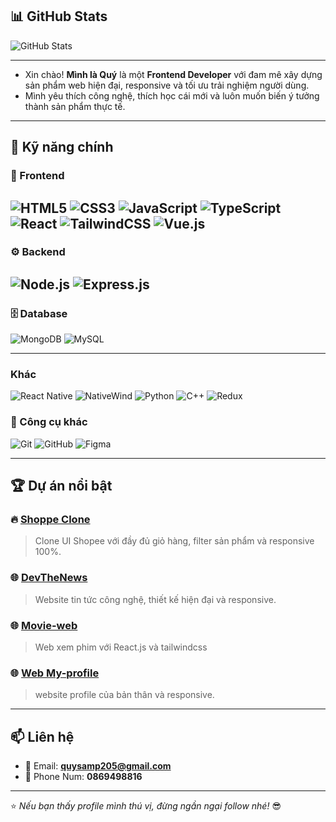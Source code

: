 ## 📊 GitHub Stats  

<p align="left">
  <img src="https://github-readme-stats.vercel.app/api?username=QUY-FE&show_icons=true&theme=dark" alt="GitHub Stats" />
</p> 

---



- Xin chào! **Mình là Quý** là một **Frontend Developer** với đam mê xây dựng sản phẩm web hiện đại, responsive và tối ưu trải nghiệm người dùng.  
- Mình yêu thích công nghệ, thích học cái mới và luôn muốn biến ý tưởng thành sản phẩm thực tế.


---

## 🌟 Kỹ năng chính  

### 🎨 Frontend  
![HTML5](https://img.shields.io/badge/HTML5-E34F26?style=for-the-badge&logo=html5&logoColor=fff)
![CSS3](https://img.shields.io/badge/CSS3-1572B6?style=for-the-badge&logo=css3&logoColor=fff)
![JavaScript](https://img.shields.io/badge/JavaScript-F7DF1E?style=for-the-badge&logo=javascript&logoColor=000)
![TypeScript](https://img.shields.io/badge/TypeScript-007ACC?style=for-the-badge&logo=typescript&logoColor=fff)
![React](https://img.shields.io/badge/React-20232A?style=for-the-badge&logo=react&logoColor=61DAFB)
![TailwindCSS](https://img.shields.io/badge/Tailwind_CSS-38B2AC?style=for-the-badge&logo=tailwind-css&logoColor=fff)
![Vue.js](https://img.shields.io/badge/Vue.js-35495E?style=for-the-badge&logo=vue.js&logoColor=4FC08D)
---
### ⚙️ Backend  
![Node.js](https://img.shields.io/badge/Node.js-43853D?style=for-the-badge&logo=node.js&logoColor=fff)
![Express.js](https://img.shields.io/badge/Express.js-404D59?style=for-the-badge)
---
### 🗄️ Database  
![MongoDB](https://img.shields.io/badge/MongoDB-4EA94B?style=for-the-badge&logo=mongodb&logoColor=fff)
![MySQL](https://img.shields.io/badge/MySQL-4479A1?style=for-the-badge&logo=mysql&logoColor=fff)
  
---
### Khác
![React Native](https://img.shields.io/badge/React_Native-20232A?style=for-the-badge&logo=react&logoColor=61DAFB)
![NativeWind](https://img.shields.io/badge/NativeWind-38B2AC?style=for-the-badge&logo=tailwindcss&logoColor=white)
![Python](https://img.shields.io/badge/Python-3776AB?style=for-the-badge&logo=python&logoColor=white)
![C++](https://img.shields.io/badge/C++-00599C?style=for-the-badge&logo=c%2b%2b&logoColor=white)
![Redux](https://img.shields.io/badge/Redux-764ABC?style=for-the-badge&logo=redux&logoColor=fff)
### 🔧 Công cụ khác  
![Git](https://img.shields.io/badge/Git-F05032?style=for-the-badge&logo=git&logoColor=fff)
![GitHub](https://img.shields.io/badge/GitHub-181717?style=for-the-badge&logo=github&logoColor=fff)
![Figma](https://img.shields.io/badge/Figma-F24E1E?style=for-the-badge&logo=figma&logoColor=fff)
 

---

## 🏆 Dự án nổi bật  

### 🔥 [Shoppe Clone](https://quy-fe.github.io/Clone-shopee)  
> Clone UI Shopee với đầy đủ giỏ hàng, filter sản phẩm và responsive 100%.  


### 🌐 [DevTheNews](https://github.com/QUY-FE/devthenews)  
> Website tin tức công nghệ, thiết kế hiện đại và responsive.  
  
### 🌐  [Movie-web](https://movie-website-self-chi.vercel.app/) 
> Web xem phim với React.js và tailwindcss

### 🌐 [Web My-profile ](https://my-profile-rho-nine.vercel.app/)  
> website profile của bản thân và responsive.  
  

---



## 📫 Liên hệ  

- 📧 Email: **quysamp205@gmail.com**  
- 📱 Phone Num: **0869498816**

---

⭐️ *Nếu bạn thấy profile mình thú vị, đừng ngần ngại follow nhé!* 😎
